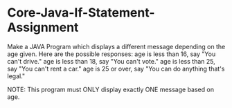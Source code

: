 # Core-Java-If-Statement-Assignment
Make a JAVA Program which displays a different message depending on the age given. 
Here are the possible responses:
age is less than 16, say "You can't drive."
age is less than 18, say "You can't vote."
age is less than 25, say "You can't rent a car."
age is 25 or over, say "You can do anything that's legal."

NOTE: This program must ONLY display exactly ONE message based on age.
